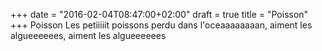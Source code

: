 +++
date = "2016-02-04T08:47:00+02:00"
draft = true
title = "Poisson"
+++
		Poisson
Les petiiiiit poissons perdu dans l'oceaaaaaaaan, aiment les algueeeeees, aiment les algueeeeees